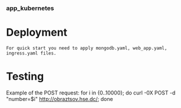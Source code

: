 ### app_kubernetes

# Deployment
    For quick start you need to apply mongodb.yaml, web_app.yaml, ingress.yaml files.

# Testing
Example of the POST request:
    for i in {0..10000}; do curl -0X POST -d "number=$i" http://obraztsov.hse.dc/; done